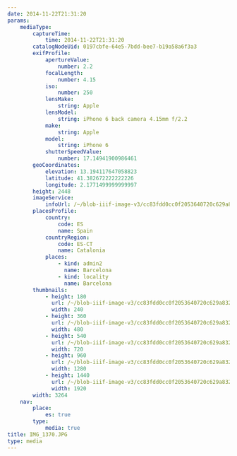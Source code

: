 ```yaml
---
date: 2014-11-22T21:31:20
params:
    mediaType:
        captureTime:
            time: 2014-11-22T21:31:20
        catalogNodeUid: 0197cbfe-64e5-7bdd-bee7-b19a58a6f3a3
        exifProfile:
            apertureValue:
                number: 2.2
            focalLength:
                number: 4.15
            iso:
                number: 250
            lensMake:
                string: Apple
            lensModel:
                string: iPhone 6 back camera 4.15mm f/2.2
            make:
                string: Apple
            model:
                string: iPhone 6
            shutterSpeedValue:
                number: 17.14941900986461
        geoCoordinates:
            elevation: 13.194117647058823
            latitude: 41.382672222222226
            longitude: 2.1771499999999997
        height: 2448
        imageService:
            infoUrl: /~/blob-iiif-image-v3/cc83fdd0cc0f2053640720c629a8323e6ae73e0813a2598f4590959c2e60c67f/info.json
        placesProfile:
            country:
                code: ES
                name: Spain
            countryRegion:
                code: ES-CT
                name: Catalonia
            places:
                - kind: admin2
                  name: Barcelona
                - kind: locality
                  name: Barcelona
        thumbnails:
            - height: 180
              url: /~/blob-iiif-image-v3/cc83fdd0cc0f2053640720c629a8323e6ae73e0813a2598f4590959c2e60c67f/full/240%2C180/0/default.jpg
              width: 240
            - height: 360
              url: /~/blob-iiif-image-v3/cc83fdd0cc0f2053640720c629a8323e6ae73e0813a2598f4590959c2e60c67f/full/480%2C360/0/default.jpg
              width: 480
            - height: 540
              url: /~/blob-iiif-image-v3/cc83fdd0cc0f2053640720c629a8323e6ae73e0813a2598f4590959c2e60c67f/full/720%2C540/0/default.jpg
              width: 720
            - height: 960
              url: /~/blob-iiif-image-v3/cc83fdd0cc0f2053640720c629a8323e6ae73e0813a2598f4590959c2e60c67f/full/1280%2C960/0/default.jpg
              width: 1280
            - height: 1440
              url: /~/blob-iiif-image-v3/cc83fdd0cc0f2053640720c629a8323e6ae73e0813a2598f4590959c2e60c67f/full/1920%2C1440/0/default.jpg
              width: 1920
        width: 3264
    nav:
        place:
            es: true
        type:
            media: true
title: IMG_1370.JPG
type: media
---
```

